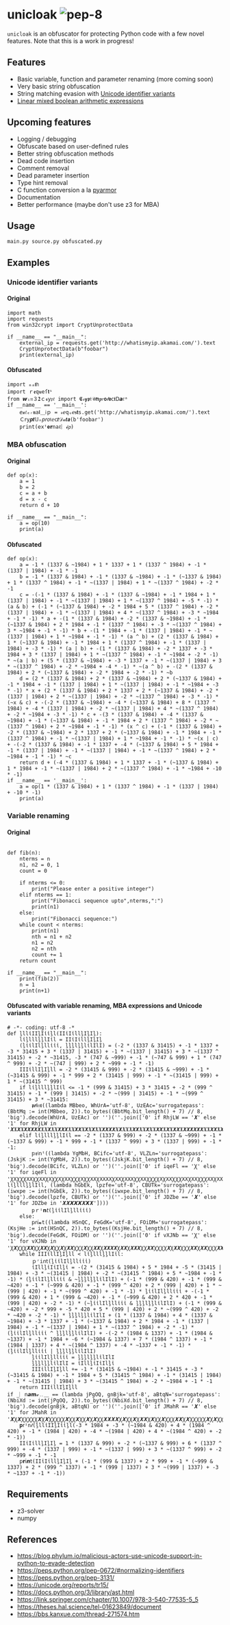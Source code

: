 # unicloak ![pep-8](https://github.com/xor-eax-eax-ret/unicloak/actions/workflows/pep8.yml/badge.svg)
`unicloak` is an obfuscator for protecting Python code with a few novel features. Note that this is a work in progress! 

## Features
- Basic variable, function and parameter renaming (more coming soon)
- Very basic string obfuscation 
- String matching evasion with [Unicode identifier variants](https://blog.phylum.io/malicious-actors-use-unicode-support-in-python-to-evade-detection)
- [Linear mixed boolean arithmetic expressions](https://link.springer.com/chapter/10.1007/978-3-540-77535-5_5)

## Upcoming features 
- Logging / debugging 
- Obfuscate based on user-defined rules 
- Better string obfuscation methods
- Dead code insertion
- Comment removal 
- Dead parameter insertion
- Type hint removal 
- C function conversion a la [pyarmor](https://github.com/dashingsoft/pyarmor)
- Documentation
- Better performance (maybe don't use z3 for MBA)

## Usage
```main.py source.py obfuscated.py```

## Examples
### Unicode identifier variants
#### Original
```
import math
import requests
from win32crypt import CryptUnprotectData

if __name__ == "__main__":
    external_ip = requests.get('http://whatismyip.akamai.com/').text
    CryptUnprotectData(b"foobar")
    print(external_ip)
```
#### Obfuscated 
```
import ₘₐ𝖙𝗁
import ｒ𝖊𝚚𝒖𝚎ſ𝘁ˢ
from 𝙬ᵢ𝔫３𝟐ｃ𝓻𝗒𝔭𝑡 import 𝕮𝓇𝘆𝖕𝔱𝒰𝗻𝒑𝑟𝗼𝓉𝗲ⅽ𝖙Ⅾ𝙖𝑡ᵃ
if __name__ == '__main__':
    𝘦𝔁𝑡ₑᵣ𝖓𝚊𝖑＿𝗂ｐ = 𝓇ℯ𝚚ᵤℯ𝐬𝘁s.get('http://whatismyip.akamai.com/').text
    Ｃ𝗋y𝒑𝒕𝕌ₙ𝘱𝘳𝑜𝔱ⅇ𝖼𝙩𝒟𝒶𝙩𝙖(b'foobar')
    print(𝖾𝚡ᵗ𝐞𝗿𝚗aℓ︴𝓲𝘱)
```
### MBA obfuscation
#### Original 
```
def op(x):
    a = 1
    b = 2
    c = a + b
    d = x - c 
    return d + 10

if __name__ == "__main__":
    a = op(10)
    print(a)
```
#### Obfuscated 
```
def op(x):
    a = -1 * (1337 & ~1984) + 1 * 1337 + 1 * (1337 ^ 1984) + -1 * (1337 | 1984) + -1 * -1
    b = -1 * (1337 & 1984) + -1 * (1337 & ~1984) + -1 * (~1337 & 1984) + 1 * (1337 ^ 1984) + -1 * ~(1337 | 1984) + 1 * ~(1337 ^ 1984) + -2 * -1
    c = -(-1 * (1337 & 1984) + -1 * (1337 & ~1984) + -1 * 1984 + 1 * (1337 | 1984) + -1 * ~(1337 | 1984) + 1 * ~(1337 ^ 1984) + -5 * -1) * (a & b) + (-1 * (~1337 & 1984) + -2 * 1984 + 5 * (1337 ^ 1984) + -2 * (1337 | 1984) + -1 * ~(1337 | 1984) + 4 * ~(1337 ^ 1984) + -3 * ~1984 + -1 * -1) * a + -(1 * (1337 & 1984) + -2 * (1337 & ~1984) + -1 * (~1337 & 1984) + 2 * 1984 + -1 * (1337 ^ 1984) + -3 * ~(1337 ^ 1984) + 3 * ~1984 + -1 * -1) * b + -(1 * 1984 + -1 * (1337 | 1984) + -1 * ~(1337 | 1984) + 1 * ~1984 + -1 * -1) * (a ^ b) + (2 * (1337 & 1984) + 1 * (~1337 & 1984) + -1 * 1984 + 1 * (1337 ^ 1984) + -1 * (1337 | 1984) + -3 * -1) * (a | b) + -(1 * (1337 & 1984) + -2 * 1337 + -3 * 1984 + 3 * (1337 | 1984) + 1 * ~(1337 ^ 1984) + -1 * ~1984 + -2 * -1) * ~(a | b) + (5 * (1337 & ~1984) + -3 * 1337 + -1 * ~(1337 | 1984) + 3 * ~(1337 ^ 1984) + -2 * ~1984 + -4 * -1) * ~(a ^ b) + -(2 * (1337 & 1984) + 2 * (~1337 & 1984) + -2 * 1984 + -2 * -1) * ~b
    d = (2 * (1337 & 1984) + 2 * (1337 & ~1984) + 2 * (~1337 & 1984) + -1 * 1984 + -1 * (1337 | 1984) + 1 * ~(1337 | 1984) + -1 * ~1984 + -3 * -1) * x + (2 * (1337 & 1984) + 2 * 1337 + 2 * (~1337 & 1984) + -2 * (1337 | 1984) + 2 * ~(1337 | 1984) + -2 * ~(1337 ^ 1984) + -3 * -1) * (~x & c) + -(-2 * (1337 & ~1984) + -4 * (~1337 & 1984) + 8 * (1337 ^ 1984) + -4 * (1337 | 1984) + -2 * ~(1337 | 1984) + 4 * ~(1337 ^ 1984) + -2 * ~1984 + -3 * -1) * c + -(3 * (1337 & 1984) + -4 * (1337 & ~1984) + -1 * (~1337 & 1984) + -1 * 1984 + 2 * (1337 ^ 1984) + -2 * ~(1337 ^ 1984) + 2 * ~1984 + -1 * -1) * (x ^ c) + (-1 * (1337 & 1984) + -2 * (1337 & ~1984) + 2 * 1337 + 2 * (~1337 & 1984) + -1 * 1984 + -1 * (1337 ^ 1984) + -1 * ~(1337 | 1984) + 1 * ~1984 + -1 * -1) * ~(x | c) + -(-2 * (1337 & 1984) + -1 * 1337 + -4 * (~1337 & 1984) + 5 * 1984 + -1 * (1337 | 1984) + -1 * ~(1337 | 1984) + -1 * ~(1337 ^ 1984) + 2 * ~1984 + -1 * -1) * ~c
    return d + (-4 * (1337 & 1984) + 1 * 1337 + -1 * (~1337 & 1984) + 1 * 1984 + -1 * ~(1337 | 1984) + 2 * ~(1337 ^ 1984) + -1 * ~1984 + -10 * -1)
if __name__ == '__main__':
    a = op(1 * (1337 & 1984) + 1 * (1337 ^ 1984) + -1 * (1337 | 1984) + -10 * -1)
    print(a)
```
### Variable renaming 
#### Original
```

def fib(n):
    nterms = n 
    n1, n2 = 0, 1
    count = 0

    if nterms <= 0:
        print("Please enter a positive integer")
    elif nterms == 1:
        print("Fibonacci sequence upto",nterms,":")
        print(n1)
    else:
        print("Fibonacci sequence:")
    while count < nterms:
        print(n1)
        nth = n1 + n2
        n1 = n2
        n2 = nth
        count += 1
    return count

if __name__ == "__main__":
    print(fib(2))
    n = 1
    print(n+1)
```
#### Obfuscated with variable renaming, MBA expressions and Unicode variants
```
# -*- coding: utf-8 -*
def ḻllἰIIḻIἰἰḻl(IIἰIἰllḻIḻIḻ):
    lἰḻlllḻḻlIἰl = IIἰIἰllḻIḻIḻ
    (ḻἰἰlIlḻllἰἰἰ, ḻḻḻlḻḻlἰlIlI) = (-2 * (1337 & 31415) + -1 * 1337 + -3 * 31415 + 3 * (1337 | 31415) + -1 * ~(1337 | 31415) + 3 * ~(1337 ^ 31415) + -2 * ~31415, -3 * (747 & ~999) + -1 * (~747 & 999) + 1 * (747 ^ 999) + -2 * ~(747 | 999) + 2 * ~999 + -1 * -1)
    IIIἰllIḻIḻll = -2 * (31415 & 999) + -2 * (31415 & ~999) + -1 * (~31415 & 999) + -1 * 999 + 2 * (31415 | 999) + -1 * ~(31415 | 999) + 1 * ~(31415 ^ 999)
    if lἰḻlllḻḻlIἰl <= -1 * (999 & 31415) + 3 * 31415 + -2 * (999 ^ 31415) + -1 * (999 | 31415) + -2 * ~(999 | 31415) + -1 * ~(999 ^ 31415) + 3 * ~31415:
        𝖕𝙧𝖎𝔫𝐭((lambda MBbeo, WhUrA='utf-8', UzEAc='surrogatepass': (BbtMq := int(MBbeo, 2)).to_bytes((BbtMq.bit_length() + 7) // 8, 'big').decode(WhUrA, UzEAc) or '')(''.join(['0' if RhjLW == '𝙓' else '1' for RhjLW in '𝙓𝑿𝙓𝑿𝙓𝙓𝙓𝙓𝙓𝑿𝑿𝙓𝑿𝑿𝙓𝙓𝙓𝑿𝑿𝙓𝙓𝑿𝙓𝑿𝙓𝑿𝑿𝙓𝙓𝙓𝙓𝑿𝙓𝑿𝑿𝑿𝙓𝙓𝑿𝑿𝙓𝑿𝑿𝙓𝙓𝑿𝙓𝑿𝙓𝙓𝑿𝙓𝙓𝙓𝙓𝙓𝙓𝑿𝑿𝙓𝙓𝑿𝙓𝑿𝙓𝑿𝑿𝙓𝑿𝑿𝑿𝙓𝙓𝑿𝑿𝑿𝙓𝑿𝙓𝙓𝙓𝑿𝑿𝙓𝙓𝑿𝙓𝑿𝙓𝑿𝑿𝑿𝙓𝙓𝑿𝙓𝙓𝙓𝑿𝙓𝙓𝙓𝙓𝙓𝙓𝑿𝑿𝙓𝙓𝙓𝙓𝑿𝙓𝙓𝑿𝙓𝙓𝙓𝙓𝙓𝙓𝑿𝑿𝑿𝙓𝙓𝙓𝙓𝙓𝑿𝑿𝙓𝑿𝑿𝑿𝑿𝙓𝑿𝑿𝑿𝙓𝙓𝑿𝑿𝙓𝑿𝑿𝙓𝑿𝙓𝙓𝑿𝙓𝑿𝑿𝑿𝙓𝑿𝙓𝙓𝙓𝑿𝑿𝙓𝑿𝙓𝙓𝑿𝙓𝑿𝑿𝑿𝙓𝑿𝑿𝙓𝙓𝑿𝑿𝙓𝙓𝑿𝙓𝑿𝙓𝙓𝑿𝙓𝙓𝙓𝙓𝙓𝙓𝑿𝑿𝙓𝑿𝙓𝙓𝑿𝙓𝑿𝑿𝙓𝑿𝑿𝑿𝙓𝙓𝑿𝑿𝑿𝙓𝑿𝙓𝙓𝙓𝑿𝑿𝙓𝙓𝑿𝙓𝑿𝙓𝑿𝑿𝙓𝙓𝑿𝑿𝑿𝙓𝑿𝑿𝙓𝙓𝑿𝙓𝑿𝙓𝑿𝑿𝑿𝙓𝙓𝑿𝙓'])))
    elif lἰḻlllḻḻlIἰl == -2 * (1337 & 999) + -2 * (1337 & ~999) + -1 * (~1337 & 999) + -1 * 999 + -1 * (1337 ^ 999) + 3 * (1337 | 999) + -1 * -1:
        𝕡𝖗𝔦𝗇ᵗ((lambda YgMbH, BCifc='utf-8', VLZLn='surrogatepass': (JskjK := int(YgMbH, 2)).to_bytes((JskjK.bit_length() + 7) // 8, 'big').decode(BCifc, VLZLn) or '')(''.join(['0' if iqeFl == 'Ꭓ' else '1' for iqeFl in 'Ꭓ𝚇ꞳꞳꞳ𝚇𝚇ꞳꞳ𝚇𝚇Ꭓ𝚇ꞳꞳ𝚇Ꭓ𝚇𝚇ꞳꞳꞳ𝚇ꞳꞳ𝚇𝚇Ꭓ𝚇𝚇𝚇𝚇Ꭓ𝚇𝚇Ꭓ𝚇𝚇𝚇ꞳꞳ𝚇𝚇ꞳꞳꞳꞳ𝚇Ꭓ𝚇𝚇ꞳꞳꞳ𝚇𝚇Ꭓ𝚇𝚇ꞳꞳꞳ𝚇𝚇Ꭓ𝚇𝚇Ꭓ𝚇ꞳꞳ𝚇ꞳꞳ𝚇ꞳꞳꞳꞳꞳꞳ𝚇𝚇𝚇ꞳꞳ𝚇𝚇Ꭓ𝚇𝚇ꞳꞳ𝚇Ꭓ𝚇Ꭓ𝚇𝚇𝚇ꞳꞳꞳ𝚇Ꭓ𝚇𝚇𝚇Ꭓ𝚇Ꭓ𝚇Ꭓ𝚇𝚇ꞳꞳ𝚇Ꭓ𝚇Ꭓ𝚇𝚇Ꭓ𝚇𝚇𝚇ꞳꞳ𝚇𝚇ꞳꞳꞳ𝚇𝚇Ꭓ𝚇𝚇ꞳꞳ𝚇Ꭓ𝚇ꞳꞳ𝚇ꞳꞳꞳꞳꞳꞳ𝚇𝚇𝚇Ꭓ𝚇Ꭓ𝚇Ꭓ𝚇𝚇𝚇ꞳꞳꞳꞳꞳ𝚇𝚇𝚇Ꭓ𝚇ꞳꞳꞳ𝚇𝚇Ꭓ𝚇𝚇𝚇𝚇'])), lἰḻlllḻḻlIἰl, (lambda hGbEk, lpzfe='utf-8', CBUTk='surrogatepass': (iwxpe := int(hGbEk, 2)).to_bytes((iwxpe.bit_length() + 7) // 8, 'big').decode(lpzfe, CBUTk) or '')(''.join(['0' if JDZbe == '𝑿' else '1' for JDZbe in '𝑿𝑿𝙓𝙓𝙓𝑿𝙓𝑿'])))
        𝚙ｒⁱ𝗻𝘵(ḻἰἰlIlḻllἰἰἰ)
    else:
        𝗉𝘳𝘪𝓷𝚝((lambda HSnQC, FeGdK='utf-8', FOiDM='surrogatepass': (KsjHe := int(HSnQC, 2)).to_bytes((KsjHe.bit_length() + 7) // 8, 'big').decode(FeGdK, FOiDM) or '')(''.join(['0' if vXJNb == 'Ꭓ' else '1' for vXJNb in 'Ꭓ𝙓ꞳꞳꞳ𝙓𝙓ꞳꞳ𝙓𝙓Ꭓ𝙓ꞳꞳ𝙓Ꭓ𝙓𝙓ꞳꞳꞳ𝙓ꞳꞳ𝙓𝙓Ꭓ𝙓𝙓𝙓𝙓Ꭓ𝙓𝙓Ꭓ𝙓𝙓𝙓ꞳꞳ𝙓𝙓ꞳꞳꞳꞳ𝙓Ꭓ𝙓𝙓ꞳꞳꞳ𝙓𝙓Ꭓ𝙓𝙓ꞳꞳꞳ𝙓𝙓Ꭓ𝙓𝙓Ꭓ𝙓ꞳꞳ𝙓ꞳꞳ𝙓ꞳꞳꞳꞳꞳꞳ𝙓𝙓𝙓ꞳꞳ𝙓𝙓Ꭓ𝙓𝙓ꞳꞳ𝙓Ꭓ𝙓Ꭓ𝙓𝙓𝙓ꞳꞳꞳ𝙓Ꭓ𝙓𝙓𝙓Ꭓ𝙓Ꭓ𝙓Ꭓ𝙓𝙓ꞳꞳ𝙓Ꭓ𝙓Ꭓ𝙓𝙓Ꭓ𝙓𝙓𝙓ꞳꞳ𝙓𝙓ꞳꞳꞳ𝙓𝙓Ꭓ𝙓𝙓ꞳꞳ𝙓Ꭓ𝙓ꞳꞳ𝙓𝙓𝙓Ꭓ𝙓Ꭓ'])))
    while IIIἰllIḻIḻll < lἰḻlllḻḻlIἰl:
        ｐʳi𝘯𝗍(ḻἰἰlIlḻllἰἰἰ)
        ἰIllḻἰIἰIlḻἰ = -(2 * (31415 & 1984) + 5 * 1984 + -5 * (31415 | 1984) + -3 * ~(31415 | 1984) + -2 * ~(31415 ^ 1984) + 5 * ~1984 + -1 * -1) * (ḻἰἰlIlḻllἰἰἰ & ~ḻḻḻlḻḻlἰlIlI) + (-1 * (999 & 420) + -1 * (999 & ~420) + -1 * (~999 & 420) + -1 * (999 ^ 420) + 2 * (999 | 420) + 1 * ~(999 | 420) + -1 * ~(999 ^ 420) + -1 * -1) * ḻἰἰlIlḻllἰἰἰ + -(-1 * (999 & 420) + 1 * (999 & ~420) + -1 * (~999 & 420) + 2 * 420 + -1 * (999 | 420) + -2 * -1) * (~ḻἰἰlIlḻllἰἰἰ & ḻḻḻlḻḻlἰlIlI) + (-1 * (999 & ~420) + -2 * 999 + -5 * 420 + 5 * (999 | 420) + 2 * ~(999 ^ 420) + -2 * ~420 + -2 * -1) * ḻḻḻlḻḻlἰlIlI + (1 * (1337 & 1984) + 4 * (1337 & ~1984) + -3 * 1337 + -1 * (~1337 & 1984) + 2 * 1984 + -1 * (1337 | 1984) + -1 * ~(1337 | 1984) + 1 * ~(1337 ^ 1984) + -2 * -1) * (ḻἰἰlIlḻllἰἰἰ ^ ḻḻḻlḻḻlἰlIlI) + -(-2 * (1984 & 1337) + -1 * (1984 & ~1337) + -1 * 1984 + -6 * (~1984 & 1337) + 7 * (1984 ^ 1337) + -1 * (1984 | 1337) + 4 * ~(1984 ^ 1337) + -4 * ~1337 + -1 * -1) * (ḻἰἰlIlḻllἰἰἰ | ḻḻḻlḻḻlἰlIlI)
        ḻἰἰlIlḻllἰἰἰ = ḻḻḻlḻḻlἰlIlI
        ḻḻḻlḻḻlἰlIlI = ἰIllḻἰIἰIlḻἰ
        IIIἰllIḻIḻll += -1 * (31415 & ~1984) + -1 * 31415 + -3 * (~31415 & 1984) + -1 * 1984 + 5 * (31415 ^ 1984) + -1 * (31415 | 1984) + -1 * ~(31415 | 1984) + 3 * ~(31415 ^ 1984) + -2 * ~1984 + -1 * -1
    return IIIἰllIḻIḻll
if _︳𝗇𝙖𝗺ℯ﹎＿ == (lambda jPgOQ, gnBjk='utf-8', aBtqN='surrogatepass': (NbiXd := int(jPgOQ, 2)).to_bytes((NbiXd.bit_length() + 7) // 8, 'big').decode(gnBjk, aBtqN) or '')(''.join(['0' if JMahR == '𝑿' else '1' for JMahR in '𝑿Ꭓ𝑿ꞳꞳꞳꞳꞳ𝑿Ꭓ𝑿ꞳꞳꞳꞳꞳ𝑿ꞳꞳ𝑿ꞳꞳ𝑿Ꭓ𝑿ꞳꞳ𝑿𝑿𝑿𝑿Ꭓ𝑿ꞳꞳ𝑿Ꭓ𝑿𝑿Ꭓ𝑿ꞳꞳ𝑿ꞳꞳꞳ𝑿𝑿Ꭓ𝑿ꞳꞳꞳꞳꞳ𝑿Ꭓ𝑿ꞳꞳꞳꞳꞳ'])):
    𝐩𝗋ⁱ𝚗𝓉(ḻllἰIIḻIἰἰḻl(-3 * 1984 + -3 * (~1984 & 420) + 4 * (1984 ^ 420) + -1 * (1984 | 420) + -4 * ~(1984 | 420) + 4 * ~(1984 ^ 420) + -2 * -1))
    IIἰIἰllḻIḻIḻ = 1 * (1337 & 999) + -2 * (~1337 & 999) + 6 * (1337 ^ 999) + -4 * (1337 | 999) + -1 * ~(1337 | 999) + 3 * ~(1337 ^ 999) + -2 * ~999 + -1 * -1
    𝗉𝗿𝗂𝙣𝗍(IIἰIἰllḻIḻIḻ + (-1 * (999 & 1337) + 2 * 999 + -1 * (~999 & 1337) + 2 * (999 ^ 1337) + -1 * (999 | 1337) + 3 * ~(999 | 1337) + -3 * ~1337 + -1 * -1))
```
## Requirements 
- z3-solver
- numpy

## References
- https://blog.phylum.io/malicious-actors-use-unicode-support-in-python-to-evade-detection
- https://peps.python.org/pep-0672/#normalizing-identifiers
- https://peps.python.org/pep-3131/
- https://unicode.org/reports/tr15/
- https://docs.python.org/3/library/ast.html
- https://link.springer.com/chapter/10.1007/978-3-540-77535-5_5
- https://theses.hal.science/tel-01623849/document
- https://bbs.kanxue.com/thread-271574.htm